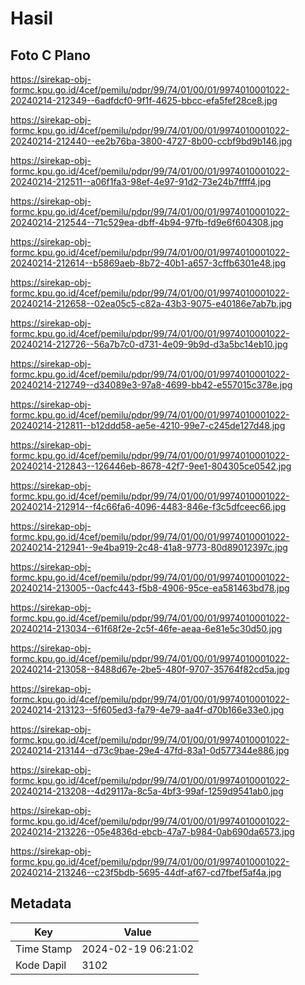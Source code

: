 # Hasil

## Foto C Plano

https://sirekap-obj-formc.kpu.go.id/4cef/pemilu/pdpr/99/74/01/00/01/9974010001022-20240214-212349--6adfdcf0-9f1f-4625-bbcc-efa5fef28ce8.jpg

https://sirekap-obj-formc.kpu.go.id/4cef/pemilu/pdpr/99/74/01/00/01/9974010001022-20240214-212440--ee2b76ba-3800-4727-8b00-ccbf9bd9b146.jpg

https://sirekap-obj-formc.kpu.go.id/4cef/pemilu/pdpr/99/74/01/00/01/9974010001022-20240214-212511--a06f1fa3-98ef-4e97-91d2-73e24b7ffff4.jpg

https://sirekap-obj-formc.kpu.go.id/4cef/pemilu/pdpr/99/74/01/00/01/9974010001022-20240214-212544--71c529ea-dbff-4b94-97fb-fd9e6f604308.jpg

https://sirekap-obj-formc.kpu.go.id/4cef/pemilu/pdpr/99/74/01/00/01/9974010001022-20240214-212614--b5869aeb-8b72-40b1-a657-3cffb6301e48.jpg

https://sirekap-obj-formc.kpu.go.id/4cef/pemilu/pdpr/99/74/01/00/01/9974010001022-20240214-212658--02ea05c5-c82a-43b3-9075-e40186e7ab7b.jpg

https://sirekap-obj-formc.kpu.go.id/4cef/pemilu/pdpr/99/74/01/00/01/9974010001022-20240214-212726--56a7b7c0-d731-4e09-9b9d-d3a5bc14eb10.jpg

https://sirekap-obj-formc.kpu.go.id/4cef/pemilu/pdpr/99/74/01/00/01/9974010001022-20240214-212749--d34089e3-97a8-4699-bb42-e557015c378e.jpg

https://sirekap-obj-formc.kpu.go.id/4cef/pemilu/pdpr/99/74/01/00/01/9974010001022-20240214-212811--b12ddd58-ae5e-4210-99e7-c245de127d48.jpg

https://sirekap-obj-formc.kpu.go.id/4cef/pemilu/pdpr/99/74/01/00/01/9974010001022-20240214-212843--126446eb-8678-42f7-9ee1-804305ce0542.jpg

https://sirekap-obj-formc.kpu.go.id/4cef/pemilu/pdpr/99/74/01/00/01/9974010001022-20240214-212914--f4c66fa6-4096-4483-846e-f3c5dfceec66.jpg

https://sirekap-obj-formc.kpu.go.id/4cef/pemilu/pdpr/99/74/01/00/01/9974010001022-20240214-212941--9e4ba919-2c48-41a8-9773-80d89012397c.jpg

https://sirekap-obj-formc.kpu.go.id/4cef/pemilu/pdpr/99/74/01/00/01/9974010001022-20240214-213005--0acfc443-f5b8-4906-95ce-ea581463bd78.jpg

https://sirekap-obj-formc.kpu.go.id/4cef/pemilu/pdpr/99/74/01/00/01/9974010001022-20240214-213034--61f68f2e-2c5f-46fe-aeaa-6e81e5c30d50.jpg

https://sirekap-obj-formc.kpu.go.id/4cef/pemilu/pdpr/99/74/01/00/01/9974010001022-20240214-213058--8488d67e-2be5-480f-9707-35764f82cd5a.jpg

https://sirekap-obj-formc.kpu.go.id/4cef/pemilu/pdpr/99/74/01/00/01/9974010001022-20240214-213123--5f605ed3-fa79-4e79-aa4f-d70b166e33e0.jpg

https://sirekap-obj-formc.kpu.go.id/4cef/pemilu/pdpr/99/74/01/00/01/9974010001022-20240214-213144--d73c9bae-29e4-47fd-83a1-0d577344e886.jpg

https://sirekap-obj-formc.kpu.go.id/4cef/pemilu/pdpr/99/74/01/00/01/9974010001022-20240214-213208--4d29117a-8c5a-4bf3-99af-1259d9541ab0.jpg

https://sirekap-obj-formc.kpu.go.id/4cef/pemilu/pdpr/99/74/01/00/01/9974010001022-20240214-213226--05e4836d-ebcb-47a7-b984-0ab690da6573.jpg

https://sirekap-obj-formc.kpu.go.id/4cef/pemilu/pdpr/99/74/01/00/01/9974010001022-20240214-213246--c23f5bdb-5695-44df-af67-cd7fbef5af4a.jpg


## Metadata

| Key        | Value               |
| ---------- | ------------------- |
| Time Stamp | 2024-02-19 06:21:02 |
| Kode Dapil | 3102                |



